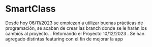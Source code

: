 # SmartClass

Desde hoy 06/11/2023 se empiezan a utilizar buenas prácticas de programación, se acaban de crear las branch donde se le harán los cambios al proyecto.
.
Retomando el Proyecto 10/12/2023
.
Se han agregado distintas featuring con el fin de mejorar la app
